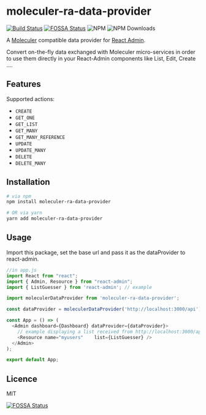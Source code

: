 # moleculer-ra-data-provider 
[![Build Status](https://travis-ci.org/alpesdigital/moleculer-ra-data-provider.svg?branch=main)](https://travis-ci.org/alpesdigital/moleculer-ra-data-provider) 
[![FOSSA Status](https://app.fossa.com/api/projects/git%2Bgithub.com%2Falpesdigital%2Fmoleculer-ra-data-provider.svg?type=shield)](https://app.fossa.com/projects/git%2Bgithub.com%2Falpesdigital%2Fmoleculer-ra-data-provider?ref=badge_shield)
![NPM](https://img.shields.io/npm/v/moleculer-ra-data-provider.svg?maxAge=3600)
![NPM Downloads](https://img.shields.io/npm/dw/moleculer-ra-data-provider)


A [Moleculer](https://moleculer.services) compatible data provider for [React Admin](https://marmelab.com/react-admin/).

Convert on-the-fly data exchanged with Moleculer micro-services in order to use them directly in your React-Admin components like List, Edit, Create ....


## Features
Supported actions:

* `CREATE`
* `GET_ONE`
* `GET_LIST`
* `GET_MANY`
* `GET_MANY_REFERENCE`
* `UPDATE`
* `UPDATE_MANY`
* `DELETE`
* `DELETE_MANY`

## Installation

```sh
# via npm
npm install moleculer-ra-data-provider

# OR via yarn
yarn add moleculer-ra-data-provider
```

## Usage

Import this package, set the base url and pass it as the dataProvider to
react-admin.

```javascript
//in app.js
import React from "react";
import { Admin, Resource } from "react-admin";
import { ListGuesser } from 'react-admin'; // example

import moleculerDataProvider from 'moleculer-ra-data-provider';

const dataProvider = moleculerDataProvider('http://localhost:3000/api');

const App = () => (
  <Admin dashboard={Dashboard} dataProvider={dataProvider}>
    // example displaying a list received from http://localhost:3000/api/myusers 
    <Resource name="myusers"    list={ListGuesser} />
  </Admin>
);

export default App;
```

## Licence

MIT


[![FOSSA Status](https://app.fossa.com/api/projects/git%2Bgithub.com%2Falpesdigital%2Fmoleculer-ra-data-provider.svg?type=large)](https://app.fossa.com/projects/git%2Bgithub.com%2Falpesdigital%2Fmoleculer-ra-data-provider?ref=badge_large)
